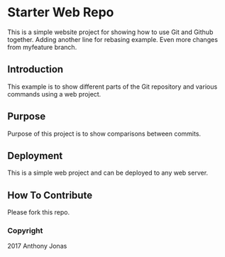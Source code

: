 # Starter Web Repo

This is a simple website project for showing how to use Git and Github together.
Adding another line for rebasing example.
Even more changes from myfeature branch.

## Introduction

This example is to show different parts of the Git repository and various commands using a web project.

## Purpose

Purpose of this project is to show comparisons between commits.

## Deployment

This is a simple web project and can be deployed to any web server.

## How To Contribute

Please fork this repo.

### Copyright

2017 Anthony Jonas